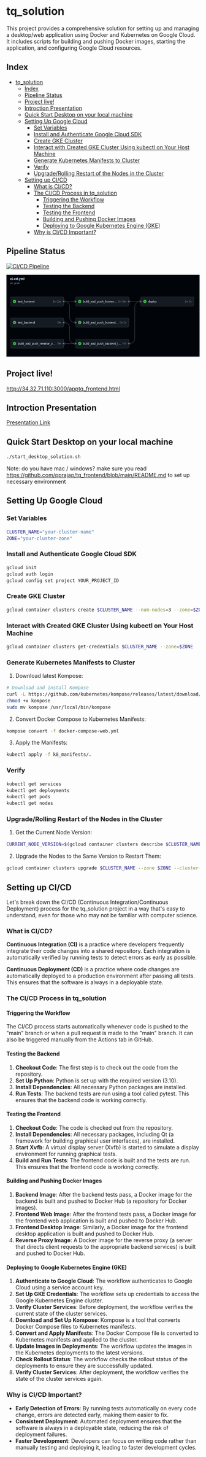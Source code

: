 # tq_solution

This project provides a comprehensive solution for setting up and managing a desktop/web application using Docker and Kubernetes on Google Cloud. It includes scripts for building and pushing Docker images, starting the application, and configuring Google Cloud resources.

## Index
- [tq\_solution](#tq_solution)
  - [Index](#index)
  - [Pipeline Status](#pipeline-status)
  - [Project live!](#project-live)
  - [Introction Presentation](#introction-presentation)
  - [Quick Start Desktop on your local machine](#quick-start-desktop-on-your-local-machine)
  - [Setting Up Google Cloud](#setting-up-google-cloud)
    - [Set Variables](#set-variables)
    - [Install and Authenticate Google Cloud SDK](#install-and-authenticate-google-cloud-sdk)
    - [Create GKE Cluster](#create-gke-cluster)
    - [Interact with Created GKE Cluster Using kubectl on Your Host Machine](#interact-with-created-gke-cluster-using-kubectl-on-your-host-machine)
    - [Generate Kubernetes Manifests to Cluster](#generate-kubernetes-manifests-to-cluster)
    - [Verify](#verify)
    - [Upgrade/Rolling Restart of the Nodes in the Cluster](#upgraderolling-restart-of-the-nodes-in-the-cluster)
  - [Setting up CI/CD](#setting-up-cicd)
    - [What is CI/CD?](#what-is-cicd)
    - [The CI/CD Process in tq\_solution](#the-cicd-process-in-tq_solution)
      - [Triggering the Workflow](#triggering-the-workflow)
      - [Testing the Backend](#testing-the-backend)
      - [Testing the Frontend](#testing-the-frontend)
      - [Building and Pushing Docker Images](#building-and-pushing-docker-images)
      - [Deploying to Google Kubernetes Engine (GKE)](#deploying-to-google-kubernetes-engine-gke)
    - [Why is CI/CD Important?](#why-is-cicd-important)

## Pipeline Status
[![CI/CD Pipeline][def]](https://github.com/pprajap/tq_solution/actions/workflows/ci-cd.yml)
<!-- add image -->
[![tq_solution CI/CD workflow](image.png)](https://github.com/pprajap/tq_solution/actions/workflows/ci-cd.yml)

## Project live!
http://34.32.71.110:3000/apptq_frontend.html

## Introction Presentation
[Presentation Link](https://docs.google.com/presentation/d/1qwqgRXpfgGatwbIHXP70Sn6GKGLI-yNwz298czE1fZY/edit?usp=sharing)

## Quick Start Desktop on your local machine
```sh
./start_desktop_solution.sh 
```
Note: do you have mac / windows? make sure you read https://github.com/pprajap/tq_frontend/blob/main/README.md to set up necessary environment

## Setting Up Google Cloud

### Set Variables
```sh
CLUSTER_NAME="your-cluster-name"
ZONE="your-cluster-zone"
```

### Install and Authenticate Google Cloud SDK
```sh
gcloud init
gcloud auth login
gcloud config set project YOUR_PROJECT_ID
```

### Create GKE Cluster
```sh
gcloud container clusters create $CLUSTER_NAME --num-nodes=3 --zone=$ZONE
```

### Interact with Created GKE Cluster Using kubectl on Your Host Machine
```sh
gcloud container clusters get-credentials $CLUSTER_NAME --zone=$ZONE
```

### Generate Kubernetes Manifests to Cluster
1. Download latest Kompose:
  ```sh
  # Download and install Kompose
  curl -L https://github.com/kubernetes/kompose/releases/latest/download/kompose-linux-amd64 -o kompose
  chmod +x kompose
  sudo mv kompose /usr/local/bin/kompose
  ```

2. Convert Docker Compose to Kubernetes Manifests:
  ```sh
  kompose convert -f docker-compose-web.yml
  ```

3. Apply the Manifests:
  ```sh
  kubectl apply -f k8_manifests/.
  ```

### Verify
```sh
kubectl get services
kubectl get deployments
kubectl get pods
kubectl get nodes
```

### Upgrade/Rolling Restart of the Nodes in the Cluster
1. Get the Current Node Version:
  ```sh
  CURRENT_NODE_VERSION=$(gcloud container clusters describe $CLUSTER_NAME --zone $ZONE --format="get(currentNodeVersion)")
  ```

2. Upgrade the Nodes to the Same Version to Restart Them:
  ```sh
  gcloud container clusters upgrade $CLUSTER_NAME --zone $ZONE --cluster-version $CURRENT_NODE_VERSION
  ```

[def]: https://github.com/pprajap/tq_solution/actions/workflows/ci-cd.yml/badge.svg?branch=main

## Setting up CI/CD

Let's break down the CI/CD (Continuous Integration/Continuous Deployment) process for the tq_solution project in a way that's easy to understand, even for those who may not be familiar with computer science.

### What is CI/CD?

**Continuous Integration (CI)** is a practice where developers frequently integrate their code changes into a shared repository. Each integration is automatically verified by running tests to detect errors as early as possible.

**Continuous Deployment (CD)** is a practice where code changes are automatically deployed to a production environment after passing all tests. This ensures that the software is always in a deployable state.

### The CI/CD Process in tq_solution

#### Triggering the Workflow

The CI/CD process starts automatically whenever code is pushed to the "main" branch or when a pull request is made to the "main" branch. It can also be triggered manually from the Actions tab in GitHub.

#### Testing the Backend

1. **Checkout Code**: The first step is to check out the code from the repository.
2. **Set Up Python**: Python is set up with the required version (3.10).
3. **Install Dependencies**: All necessary Python packages are installed.
4. **Run Tests**: The backend tests are run using a tool called pytest. This ensures that the backend code is working correctly.

#### Testing the Frontend

1. **Checkout Code**: The code is checked out from the repository.
2. **Install Dependencies**: All necessary packages, including Qt (a framework for building graphical user interfaces), are installed.
3. **Start Xvfb**: A virtual display server (Xvfb) is started to simulate a display environment for running graphical tests.
4. **Build and Run Tests**: The frontend code is built and the tests are run. This ensures that the frontend code is working correctly.

#### Building and Pushing Docker Images

1. **Backend Image**: After the backend tests pass, a Docker image for the backend is built and pushed to Docker Hub (a repository for Docker images).
2. **Frontend Web Image**: After the frontend tests pass, a Docker image for the frontend web application is built and pushed to Docker Hub.
3. **Frontend Desktop Image**: Similarly, a Docker image for the frontend desktop application is built and pushed to Docker Hub.
4. **Reverse Proxy Image**: A Docker image for the reverse proxy (a server that directs client requests to the appropriate backend services) is built and pushed to Docker Hub.

#### Deploying to Google Kubernetes Engine (GKE)

1. **Authenticate to Google Cloud**: The workflow authenticates to Google Cloud using a service account key.
2. **Set Up GKE Credentials**: The workflow sets up credentials to access the Google Kubernetes Engine cluster.
3. **Verify Cluster Services**: Before deployment, the workflow verifies the current state of the cluster services.
4. **Download and Set Up Kompose**: Kompose is a tool that converts Docker Compose files to Kubernetes manifests.
5. **Convert and Apply Manifests**: The Docker Compose file is converted to Kubernetes manifests and applied to the cluster.
6. **Update Images in Deployments**: The workflow updates the images in the Kubernetes deployments to the latest versions.
7. **Check Rollout Status**: The workflow checks the rollout status of the deployments to ensure they are successfully updated.
8. **Verify Cluster Services**: After deployment, the workflow verifies the state of the cluster services again.

### Why is CI/CD Important?

- **Early Detection of Errors**: By running tests automatically on every code change, errors are detected early, making them easier to fix.
- **Consistent Deployment**: Automated deployment ensures that the software is always in a deployable state, reducing the risk of deployment failures.
- **Faster Development**: Developers can focus on writing code rather than manually testing and deploying it, leading to faster development cycles.
